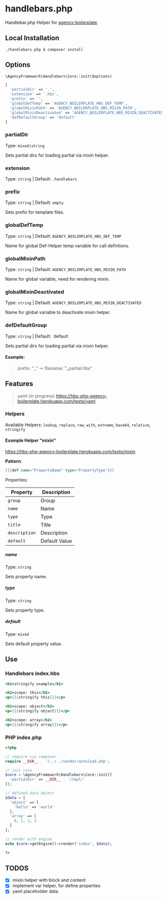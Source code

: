 # handlebars.php

Handlebar.php Helper for [agency-boilerplate](https://github.com/agency-framework/agency-boilerplate).

## Local Installation

```
./handlebars.php $ composer install
```

## Options

`\AgencyFramework\Handlebars\Core::init($options)`

```php
[
  'partialDir' => '.',
  'extension' => '.hbs',
  'prefix' => '',
  'globalDefTemp' => 'AGENCY_BOILERPLATE_HBS_DEF_TEMP',
  'globalMixinPath' => 'AGENCY_BOILERPLATE_HBS_MIXIN_PATH',
  'globalMixinDeactivated' => 'AGENCY_BOILERPLATE_HBS_MIXIN_DEACTIVATED',
  'defDefaultGroup' => 'default'
]
```

### partialDir

Type: `mixed|string`

Sets partial dirs for loading partial via mixin helper.

### extension

Type: `string` | Default: `.handlebars`

### prefix

Type: `string` | Default: `empty`

Sets prefix for template files.

### globalDefTemp

Type: `string` | Default: `AGENCY_BOILERPLATE_HBS_DEF_TEMP`

Name for global Def-Helper temp variable for call defintions.

### globalMixinPath

Type: `string` | Default: `AGENCY_BOILERPLATE_HBS_MIXIN_PATH`

Name for global variable, need for rendering mixin.

### globalMixinDeactivated

Type: `string` | Default: `AGENCY_BOILERPLATE_HBS_MIXIN_DEACTIVATED`

Name for global variable to deactivate mixin helper.

### defDefaultGroup

Type: `string` | Default: `default

Sets partial dirs for loading partial via mixin helper.


#### Example:

> prefix: "_" -> filename: "_partial.hbs"

## Features

> yaml (in progress) <https://hbs-php-agency-boilerplate.herokuapp.com/tests/yaml>

### Helpers

Available Helpers: `lookup`, `replace`, `raw`, `with`, `extname`, `base64`, `relative`, `stringify`

#### Example Helper "mixin"

<https://hbs-php-agency-boilerplate.herokuapp.com/tests/mixin>


**Pattern**:

```mustache
{{{def name="PropertyName" type="PropertyType"}}}
```

Properties:

Property      | Description
------------- | -------------
`group`       | Group
`name`        | Name
`type`        | Type
`title`       | Title
`description` | Description
`default`     | Default Value

##### name

Type: `string`

Sets property name.

##### type

Type: `string`

Sets property type.

##### default

Type: `mixed`

Sets default property value.

## Use

### Handlebars index.hbs

```mustache
<h1>stringify example</h1>

<h2>scope: this</h2>
<p>{{{stringify this}}}</p>

<h2>scope: object</h2>
<p>{{{stringify object}}}</p>

<h2>scope: array</h2>
<p>{{{stringify array}}}</p>
```

### PHP index.php

```php
<?php

// require via composer
require __DIR__ . '/../../vendor/autoload.php';

// init core
$core = \AgencyFramework\Handlebars\Core::init([
  'partialDir' => __DIR__ . '/tmpl/'
]);

// defined data object
$data = [
  'object' => [
    'hello' => 'world'
  ],
  'array' => [
    0, 1, 2, 3
  ]
];

// render with engine
echo $core->getEngine()->render('index', $data);

?>
```

## TODOS

- [x] mixin helper with block and content
- [x] implement var helper, for define properties
- [x] yaml placeholder data
